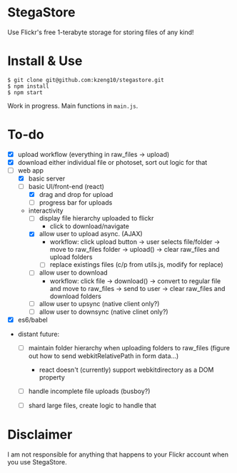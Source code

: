 # StegaStore
Use Flickr's free 1-terabyte storage for storing files of any kind!

# Install & Use
```
$ git clone git@github.com:kzeng10/stegastore.git
$ npm install
$ npm start
```
Work in progress. Main functions in `main.js`.

# To-do
- [x] upload workflow (everything in raw_files -> upload)
- [x] download either individual file or photoset, sort out logic for that
- [ ] web app
  - [x] basic server
  - [ ] basic UI/front-end (react)
    - [x] drag and drop for upload
    - [ ] progress bar for uploads
  - interactivity
    - [ ] display file hierarchy uploaded to flickr
        - click to download/navigate
    - [x] allow user to upload async. (AJAX)
        - workflow: click upload button -> user selects file/folder -> move to raw_files folder -> upload() -> clear raw_files and upload folders
        - [ ] replace existings files (c/p from utils.js, modify for replace)
    - [ ] allow user to download
        - workflow: click file -> download() -> convert to regular file and move to raw_files -> send to user -> clear raw_files and download folders
    - [ ] allow user to upsync (native client only?)
    - [ ] allow user to downsync (native clinet only?)
- [x] es6/babel
- distant future:
    - [ ] maintain folder hierarchy when uploading folders to raw_files (figure out how to send webkitRelativePath in form data...)
        - react doesn't (currently) support webkitdirectory as a DOM property
    - [ ] handle incomplete file uploads (busboy?)
    - [ ] shard large files, create logic to handle that


# Disclaimer
I am not responsible for anything that happens to your Flickr account when you use StegaStore.
